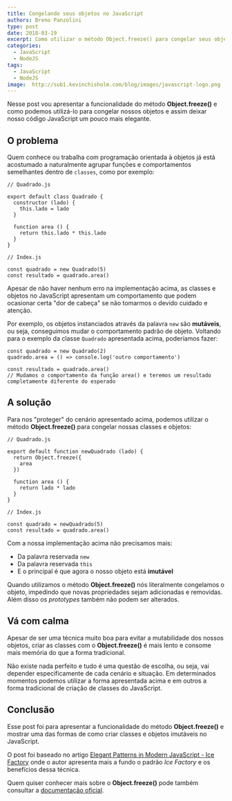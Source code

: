```yaml
---
title: Congelando seus objetos no JavaScript
authors: Breno Panzolini
type: post
date: 2018-03-19
excerpt: Como utilizar o método Object.freeze() para congelar seus objetos no JavaScript.
categories:
  - JavaScript
  - NodeJS
tags:
  - JavaScript
  - NodeJS
image:  http://sub1.kevinchisholm.com/blog/images/javascript-logo.png
---
```


Nesse post vou apresentar a funcionalidade do método **Object.freeze()** e como podemos utilizá-lo para congelar nossos objetos e assim deixar nosso código JavaScript um pouco mais elegante.

## O problema

Quem conhece ou trabalha com programação orientada à objetos já está acostumado a naturalmente agrupar funções e comportamentos semelhantes dentro de `classes`, como por exemplo:

```
// Quadrado.js

export default class Quadrado {
  constructor (lado) {
    this.lado = lado
  }

  function area () {
    return this.lado * this.lado
  }
}

// Index.js

const quadrado = new Quadrado(5)
const resultado = quadrado.area()
```

Apesar de não haver nenhum erro na implementação acima, as classes e objetos no JavaScript apresentam um comportamento que podem ocasionar certa "dor de cabeça" se não tomarmos o devido cuidado e atenção.

Por exemplo, os objetos instanciados através da palavra `new` são **mutáveis**, ou seja, conseguimos mudar o comportamento padrão de objeto. Voltando para o exemplo da classe `Quadrado` apresentada acima, poderíamos fazer:

```
const quadrado = new Quadrado(2)
quadrado.area = () => console.log('outro comportamento')

const resultado = quadrado.area()
// Mudamos o comportamento da função area() e teremos um resultado completamente diferente do esperado
```

## A solução

Para nos "proteger" do cenário apresentado acima, podemos utilizar o método **Object.freeze()** para congelar nossas classes e objetos:

```
// Quadrado.js

export default function newQuadrado (lado) {
  return Object.freeze({
    area
  })

  function area () {
    return lado * lado
  }
}

// Index.js

const quadrado = newQuadrado(5)
const resultado = quadrado.area()
```

Com a nossa implementação acima não precisamos mais:
* Da palavra reservada `new`
* Da palavra reservada `this`
* E o principal é que agora o nosso objeto está **imutável**

Quando utilizamos o método **Object.freeze()** nós literalmente congelamos o objeto, impedindo que novas propriedades sejam adicionadas e removidas. Além disso os _prototypes_ também não podem ser alterados.

## Vá com calma

Apesar de ser uma técnica muito boa para evitar a mutabilidade dos nossos objetos, criar as classes com o **Object.freeze()** é mais lento e consome mais memória do que a forma tradicional.

Não existe nada perfeito e tudo é uma questão de escolha, ou seja, vai depender especificamente de cada cenário e situação. Em determinados momentos podemos utilizar a forma apresentada acima e em outros a forma tradicional de criação de classes do JavaScript.

## Conclusão

Esse post foi para apresentar a funcionalidade do método **Object.freeze()** e mostrar uma das formas de como criar classes e objetos imutáveis no JavaScript.

O post foi baseado no artigo [Elegant Patterns in Modern JavaScript - Ice Factory](https://medium.freecodecamp.org/elegant-patterns-in-modern-javascript-ice-factory-4161859a0eee) onde o autor apresenta mais a fundo o padrão *Ice Factory* e os benefícios dessa técnica.

Quem quiser conhecer mais sobre o **Object.freeze()** pode também consultar a [documentação oficial](https://developer.mozilla.org/pt-BR/docs/Web/JavaScript/Reference/Global_Objects/Object/freeze).
